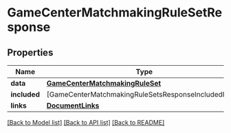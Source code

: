 # GameCenterMatchmakingRuleSetResponse

## Properties
Name | Type | Description | Notes
------------ | ------------- | ------------- | -------------
**data** | [**GameCenterMatchmakingRuleSet**](GameCenterMatchmakingRuleSet.md) |  | 
**included** | [GameCenterMatchmakingRuleSetsResponseIncludedInner] |  | [optional] 
**links** | [**DocumentLinks**](DocumentLinks.md) |  | 

[[Back to Model list]](../README.md#documentation-for-models) [[Back to API list]](../README.md#documentation-for-api-endpoints) [[Back to README]](../README.md)


